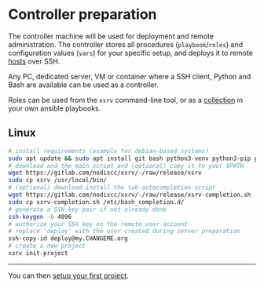 # Controller preparation

The controller machine will be used for deployment and remote administration. The controller stores all procedures (`playbook`/`roles`) and configuration values (`vars`) for your specific setup, and deploys it to remote [hosts](server-preparation.md) over SSH.

Any PC, dedicated server, VM or container where a SSH client, Python and Bash are available can be used as a controller. 

Roles can be used from the `xsrv` command-line tool, or as a [collection](usage.md) in your own ansible playbooks.

## Linux

```bash
# install requirements (example for debian-based systems)
sudo apt update && sudo apt install git bash python3-venv python3-pip python3-cryptography openssh-client pwgen wget
# download and the main script and (optional) copy it to your $PATH
wget https://gitlab.com/nodiscc/xsrv/-/raw/release/xsrv
sudo cp xsrv /usr/local/bin/
# (optional) download install the tab-autocompletion script
wget https://gitlab.com/nodiscc/xsrv/-/raw/release/xsrv-completion.sh
sudo cp xsrv-completion.sh /etc/bash_completion.d/
# generate a SSH key pair if not already done
ssh-keygen -b 4096
# authorize your SSH key on the remote user account
# replace 'deploy' with the user created during server preparation
ssh-copy-id deploy@my.CHANGEME.org
# create a new project
xsrv init-project
```

<!--
## Mac OSX
TODO
## Windows
TODO-->

------------------------

You can then [setup your first project](first-project.md).
